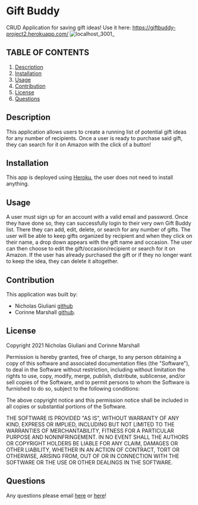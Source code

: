 
# Gift Buddy
CRUD Application for saving gift ideas!
Use it here: https://giftbuddy-project2.herokuapp.com/
![localhost_3001_](https://user-images.githubusercontent.com/87509341/140428691-ad12ea9d-cf47-41b9-ba6c-e8ea8772ebd0.png)


## TABLE OF CONTENTS
   1. [Description](#description)
   2. [Installation](#installation)
   3. [Usage](#usage)
   4. [Contribution](#contribution)
   5. [License](#license)
   6. [Questions](#questions)

## Description

This application allows users to create a running list of potential gift ideas for any number of recipients. Once a user is ready to purchase said gift, they can search for it on Amazon with the click of a button!

## Installation

This app is deployed using [Heroku](https://giftbuddy-project2.herokuapp.com/), the user does not need to install anything.
## Usage

A user must sign up for an account with a valid email and password. Once they have done so, they can successfully login to their very own Gift Buddy list. There they can add, edit, delete, or search for any number of gifts. The user will be able to keep gifts organized by recipient and when they click on their name, a drop down appears with the gift name and occasion. The user can then choose to edit the gift/occasion/recipient or search for it on Amazon. If the user has already purchased the gift or if they no longer want to keep the idea, they can delete it altogether.

## Contribution
    
This application was built by:
* Nicholas Giuliani [github](https://www.github.com/thereeling)
* Corinne Marshall [github](https://www.github.com/cmarshall13).

## License

Copyright 2021 Nicholas Giuliani and Corinne Marshall

Permission is hereby granted, free of charge, to any person obtaining a copy of this software and associated documentation files (the "Software"), to deal in the Software without restriction, including without limitation the rights to use, copy, modify, merge, publish, distribute, sublicense, and/or sell copies of the Software, and to permit persons to whom the Software is furnished to do so, subject to the following conditions:

The above copyright notice and this permission notice shall be included in all copies or substantial portions of the Software.

THE SOFTWARE IS PROVIDED "AS IS", WITHOUT WARRANTY OF ANY KIND, EXPRESS OR IMPLIED, INCLUDING BUT NOT LIMITED TO THE WARRANTIES OF MERCHANTABILITY, FITNESS FOR A PARTICULAR PURPOSE AND NONINFRINGEMENT. IN NO EVENT SHALL THE AUTHORS OR COPYRIGHT HOLDERS BE LIABLE FOR ANY CLAIM, DAMAGES OR OTHER LIABILITY, WHETHER IN AN ACTION OF CONTRACT, TORT OR OTHERWISE, ARISING FROM, OUT OF OR IN CONNECTION WITH THE SOFTWARE OR THE USE OR OTHER DEALINGS IN THE SOFTWARE.

## Questions
Any questions please email [here](<corinnelynette@yahoo.com>) or [here](<nicholas.giuliani94@gmail.com>)!
